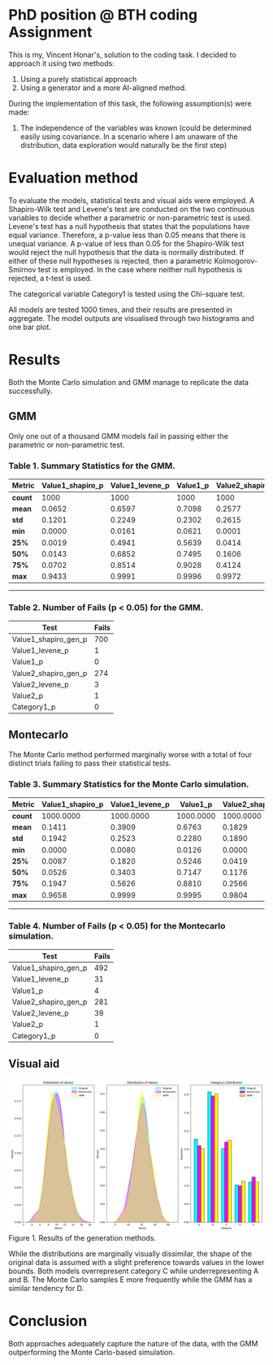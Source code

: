 # PhD position @ BTH coding Assignment
This is my, Vincent Honar's, solution to the coding task. I decided to approach it using two methods:
  1. Using a purely statistical approach
  2. Using a generator and a more AI-aligned method.

During the implementation of this task, the following assumption(s) were made:
  1. The independence of the variables was known (could be determined easily using covariance. In a scenario where I am unaware of the distribution, data exploration would naturally be the first step)

# Evaluation method
To evaluate the models, statistical tests and visual aids were employed. A Shapiro-Wilk test and Levene's test are conducted on the two continuous variables to decide whether a parametric or non-parametric test is used. Levene's test has a null hypothesis that states that the populations have equal variance. Therefore, a p-value less than 0.05 means that there is unequal variance. A p-value of less than 0.05 for the Shapiro-Wilk test would reject the null hypothesis that the data is normally distributed. If either of these null hypotheses is rejected, then a parametric Kolmogorov-Smirnov test is employed. In the case where neither null hypothesis is rejected, a t-test is used. 

The categorical variable Category1 is tested using the Chi-square test. 

All models are tested 1000 times, and their results are presented in aggregate. The model outputs are visualised through two histograms and one bar plot. 
# Results
Both the Monte Carlo simulation and GMM manage to replicate the data successfully. 
## GMM
Only one out of a thousand GMM models fail in passing either the parametric or non-parametric test. 

### Table 1. Summary Statistics for the GMM.

| Metric            | Value1_shapiro_p | Value1_levene_p | Value1_p | Value2_shapiro_p | Value2_levene_p | Value2_p | Category1_p |
|------------------|------------------------|------------------|----------|------------------------|------------------|----------|-------------|
| **count**        | 1000                   | 1000             | 1000     | 1000                   | 1000             | 1000     | 1000        |
| **mean**         | 0.0652                 | 0.6597           | 0.7098   | 0.2577                 | 0.5861           | 0.6145   | 0.6277      |
| **std**          | 0.1201                 | 0.2249           | 0.2302   | 0.2615                 | 0.2539           | 0.2393   | 0.2424      |
| **min**          | 0.0000                 | 0.0161           | 0.0621   | 0.0001                 | 0.0116           | 0.0301   | 0.0531      |
| **25%**          | 0.0019                 | 0.4941           | 0.5639   | 0.0414                 | 0.3924           | 0.4343   | 0.4506      |
| **50%**          | 0.0143                 | 0.6852           | 0.7495   | 0.1606                 | 0.5945           | 0.6341   | 0.6517      |
| **75%**          | 0.0702                 | 0.8514           | 0.9028   | 0.4124                 | 0.8117           | 0.8184   | 0.8384      |
| **max**          | 0.9433                 | 0.9991           | 0.9996   | 0.9972                 | 0.9989           | 0.9994   | 0.9996      |

---

### Table 2. Number of Fails (p < 0.05) for the GMM.

| Test                    | Fails |
|-------------------------|--------|
| Value1_shapiro_gen_p    | 700    |
| Value1_levene_p         | 1      |
| Value1_p                | 0      |
| Value2_shapiro_gen_p    | 274    |
| Value2_levene_p         | 3      |
| Value2_p                | 1      |
| Category1_p              | 0      |

## Montecarlo
The Monte Carlo method performed marginally worse with a total of four distinct trials failing to pass their statistical tests. 
### Table 3. Summary Statistics for the Monte Carlo simulation.

| Metric    | Value1_shapiro_p | Value1_levene_p | Value1_p | Value2_shapiro_p | Value2_levene_p | Value2_p | Category1_p |
|-----------|-----------------------|------------------|----------|------------------------|------------------|----------|-------------|
| **count** | 1000.0000             | 1000.0000        | 1000.0000 | 1000.0000              | 1000.0000        | 1000.0000 | 1000.0000   |
| **mean**  | 0.1411                | 0.3909           | 0.6763   | 0.1829                 | 0.3866           | 0.6651   | 0.8380      |
| **std**   | 0.1942                | 0.2523           | 0.2280   | 0.1890                 | 0.2610           | 0.2344   | 0.1531      |
| **min**   | 0.0000                | 0.0080           | 0.0126   | 0.0000                 | 0.0018           | 0.0447   | 0.2347      |
| **25%**   | 0.0087                | 0.1820           | 0.5246   | 0.0419                 | 0.1640           | 0.5006   | 0.7669      |
| **50%**   | 0.0526                | 0.3403           | 0.7147   | 0.1176                 | 0.3360           | 0.7006   | 0.8875      |
| **75%**   | 0.1947                | 0.5626           | 0.8810   | 0.2566                 | 0.5594           | 0.8680   | 0.9548      |
| **max**   | 0.9658                | 0.9999           | 0.9995   | 0.9804                 | 0.9979           | 0.9999   | 0.9970      |

---

### Table 4. Number of Fails (p < 0.05) for the Montecarlo simulation.

| Test                   | Fails |
|------------------------|--------|
| Value1_shapiro_gen_p   | 492    |
| Value1_levene_p        | 31     |
| Value1_p               | 4      |
| Value2_shapiro_gen_p   | 281    |
| Value2_levene_p        | 39     |
| Value2_p               | 1      |
| Category1_p             | 0      |

## Visual aid 

![Figure 1. Results of generation methods](Figure_1.png)
Figure 1. Results of the generation methods. 

While the distributions are marginally visually dissimilar, the shape of the original data is assumed with a slight preference towards values in the lower bounds. Both models overrepresent category C while underrepresenting A and B. The Monte Carlo samples E more frequently while the GMM has a similar tendency for D. 

# Conclusion
Both approaches adequately capture the nature of the data, with the GMM outperforming the Monte Carlo-based simulation.
